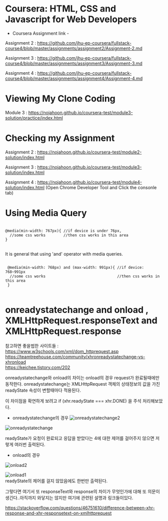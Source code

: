 # Coursera: HTML, CSS and Javascript for Web Developers
- Coursera Assignment link - 

Assignment 2 : https://github.com/jhu-ep-coursera/fullstack-course4/blob/master/assignments/assignment2/Assignment-2.md

Assignment 3 : https://github.com/jhu-ep-coursera/fullstack-course4/blob/master/assignments/assignment3/Assignment-3.md

Assignment 4 : https://github.com/jhu-ep-coursera/fullstack-course4/blob/master/assignments/assignment4/Assignment-4.md

# Viewing My Clone Coding

Module 3 : https://nojahoon.github.io/coursera-test/module3-solution/practice/index.html


# Checking my Assignment
Assignment 2 : https://nojahoon.github.io/coursera-test/module2-solution/index.html

Assignment 3 : https://nojahoon.github.io/coursera-test/module3-solution/index.html

Assignment 4 : https://nojahoon.github.io/coursera-test/module4-solution/index.html (Open Chrome Developer Tool and Click the consonle tab)

# Using Media Query

<pre>
<code>
@media(min-width: 767px){ //if device is under 76px, 
  //some css works        //then css works in this area
}
</code>
</pre>

It is general that using 'and' operator with media queries.

<pre>
<code>
 @media(min-width: 768px) and (max-width: 991px){ //if device: 768~991px
  //some css works                                //then css works in this area
 }
</code>
</pre>
  
# onreadystatechange and onload , XMLHttpRequest.responseText and XMLHttpRequest.response

참고하면 좋을법한 사이트들 :   
https://www.w3schools.com/xml/dom_httprequest.asp  
https://teamtreehouse.com/community/xhronreadystatechange-vs-xhronload  
https://keichee.tistory.com/202  

onreadystatechange와 onload의 차이는 onload의 경우 request가 완료될때에만 동작한다.
onreadystatechange는 XMLHttpRequest 객체의 상태정보의 값을 가진 readyState 속성이 변할때마다 적용된다.

이 차이점을 확연하게 보려고 if (xhr.readyState === xhr.DONE) 을 주석 처리해보았다.
- onreadystatechange의 경우
![onreadystatechange2](https://user-images.githubusercontent.com/59651691/107598974-80e4b880-6c62-11eb-8c9b-97617bcc0044.JPG)


![onreadystatechange](https://user-images.githubusercontent.com/59651691/107599005-98bc3c80-6c62-11eb-91f9-ae6a75cc3287.JPG)

readyState가 요청이 완료되고 응답을 받았다는 4에 대한 제어를 걸어주지 않으면 저렇게 여러번 출력된다.

- onload의 경우


![onload2](https://user-images.githubusercontent.com/59651691/107599105-cf925280-6c62-11eb-9355-2efdecf54d1a.JPG)


![onload1](https://user-images.githubusercontent.com/59651691/107599125-dd47d800-6c62-11eb-8b26-d45b46b60641.JPG)  
  readyState의 제어를 걸지 않았음에도 한번만 출력된다.

그렇다면 여기서 또 responseText와 response의 차이가 무엇인가에 대해 또 의문이 생긴다..아직까지 와닿지는 않지만 여기에 관련된 설명과 링크들이있다.

https://stackoverflow.com/questions/46751610/difference-between-xhr-response-and-xhr-responsetext-on-xmlhttprequest





